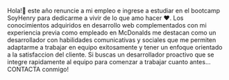 
Hola!👋 este año renuncie a mi empleo e ingrese a estudiar en el bootcamp SoyHenry para dedicarme a vivir de lo que amo hacer ♥. Los conocimientos adquiridos en desarrollo web complementados con mi experiencia previa como empleado en McDonalds me destacan como un desarrollador con habilidades comunicativas y sociales que me permiten adaptarme a trabajar en equipo exitosamente y tener un enfoque orientado a la satisfaccion del cliente. Si buscas un desarrollador proactivo que se integre rapidamente al equipo para comenzar a trabajar cuanto antes... CONTACTA conmigo!
<!--
**FrancoLedi/FrancoLedi** is a ✨ _special_ ✨ repository because its `README.md` (this file) appears on your GitHub profile.

Here are some ideas to get you started:

- 🔭 I’m currently working on ...
- 🌱 I’m currently learning ...
- 👯 I’m looking to collaborate on ...
- 🤔 I’m looking for help with ...
- 💬 Ask me about ...
- 📫 How to reach me: ...
- 😄 Pronouns: ...
- ⚡ Fun fact: ...
-->
